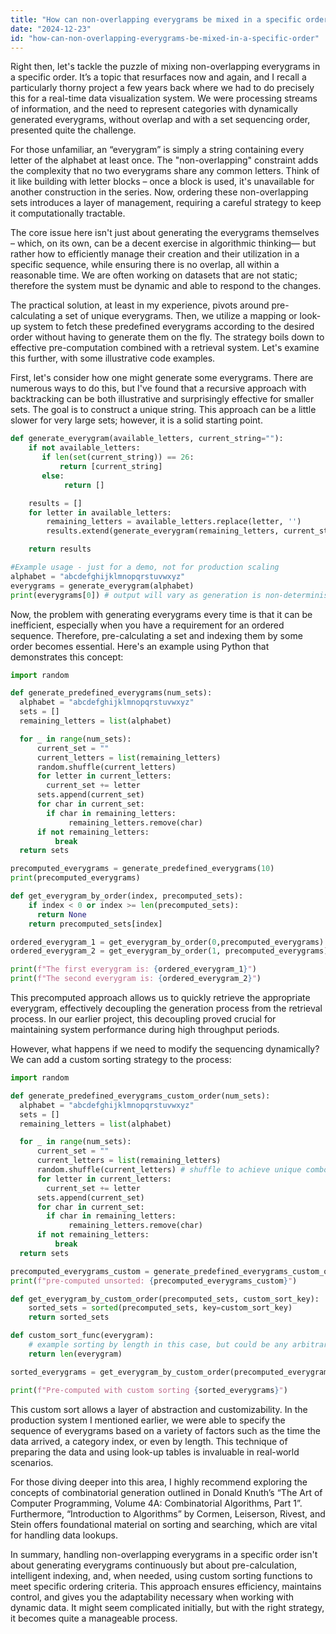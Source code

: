 ```yaml
---
title: "How can non-overlapping everygrams be mixed in a specific order?"
date: "2024-12-23"
id: "how-can-non-overlapping-everygrams-be-mixed-in-a-specific-order"
---
```


Right then, let's tackle the puzzle of mixing non-overlapping everygrams in a specific order. It’s a topic that resurfaces now and again, and I recall a particularly thorny project a few years back where we had to do precisely this for a real-time data visualization system. We were processing streams of information, and the need to represent categories with dynamically generated everygrams, without overlap and with a set sequencing order, presented quite the challenge.

For those unfamiliar, an “everygram” is simply a string containing every letter of the alphabet at least once. The "non-overlapping" constraint adds the complexity that no two everygrams share any common letters. Think of it like building with letter blocks – once a block is used, it's unavailable for another construction in the series. Now, ordering these non-overlapping sets introduces a layer of management, requiring a careful strategy to keep it computationally tractable.

The core issue here isn't just about generating the everygrams themselves – which, on its own, can be a decent exercise in algorithmic thinking— but rather how to efficiently manage their creation and their utilization in a specific sequence, while ensuring there is no overlap, all within a reasonable time. We are often working on datasets that are not static; therefore the system must be dynamic and able to respond to the changes.

The practical solution, at least in my experience, pivots around pre-calculating a set of unique everygrams. Then, we utilize a mapping or look-up system to fetch these predefined everygrams according to the desired order without having to generate them on the fly. The strategy boils down to effective pre-computation combined with a retrieval system. Let's examine this further, with some illustrative code examples.

First, let's consider how one might generate some everygrams. There are numerous ways to do this, but I've found that a recursive approach with backtracking can be both illustrative and surprisingly effective for smaller sets. The goal is to construct a unique string. This approach can be a little slower for very large sets; however, it is a solid starting point.

```python
def generate_everygram(available_letters, current_string=""):
    if not available_letters:
       if len(set(current_string)) == 26:
           return [current_string]
       else:
            return []

    results = []
    for letter in available_letters:
        remaining_letters = available_letters.replace(letter, '')
        results.extend(generate_everygram(remaining_letters, current_string + letter))

    return results

#Example usage - just for a demo, not for production scaling
alphabet = "abcdefghijklmnopqrstuvwxyz"
everygrams = generate_everygram(alphabet)
print(everygrams[0]) # output will vary as generation is non-deterministic
```

Now, the problem with generating everygrams every time is that it can be inefficient, especially when you have a requirement for an ordered sequence. Therefore, pre-calculating a set and indexing them by some order becomes essential. Here's an example using Python that demonstrates this concept:

```python
import random

def generate_predefined_everygrams(num_sets):
  alphabet = "abcdefghijklmnopqrstuvwxyz"
  sets = []
  remaining_letters = list(alphabet)

  for _ in range(num_sets):
      current_set = ""
      current_letters = list(remaining_letters)
      random.shuffle(current_letters)
      for letter in current_letters:
        current_set += letter
      sets.append(current_set)
      for char in current_set:
        if char in remaining_letters:
             remaining_letters.remove(char)
      if not remaining_letters:
          break
  return sets

precomputed_everygrams = generate_predefined_everygrams(10)
print(precomputed_everygrams)

def get_everygram_by_order(index, precomputed_sets):
    if index < 0 or index >= len(precomputed_sets):
      return None
    return precomputed_sets[index]

ordered_everygram_1 = get_everygram_by_order(0,precomputed_everygrams)
ordered_everygram_2 = get_everygram_by_order(1, precomputed_everygrams)

print(f"The first everygram is: {ordered_everygram_1}")
print(f"The second everygram is: {ordered_everygram_2}")
```

This precomputed approach allows us to quickly retrieve the appropriate everygram, effectively decoupling the generation process from the retrieval process. In our earlier project, this decoupling proved crucial for maintaining system performance during high throughput periods.

However, what happens if we need to modify the sequencing dynamically? We can add a custom sorting strategy to the process:

```python
import random

def generate_predefined_everygrams_custom_order(num_sets):
  alphabet = "abcdefghijklmnopqrstuvwxyz"
  sets = []
  remaining_letters = list(alphabet)

  for _ in range(num_sets):
      current_set = ""
      current_letters = list(remaining_letters)
      random.shuffle(current_letters) # shuffle to achieve unique combos each time
      for letter in current_letters:
        current_set += letter
      sets.append(current_set)
      for char in current_set:
        if char in remaining_letters:
             remaining_letters.remove(char)
      if not remaining_letters:
          break
  return sets

precomputed_everygrams_custom = generate_predefined_everygrams_custom_order(10)
print(f"pre-computed unsorted: {precomputed_everygrams_custom}")

def get_everygram_by_custom_order(precomputed_sets, custom_sort_key):
    sorted_sets = sorted(precomputed_sets, key=custom_sort_key)
    return sorted_sets

def custom_sort_func(everygram):
    # example sorting by length in this case, but could be any arbitrary function
    return len(everygram)

sorted_everygrams = get_everygram_by_custom_order(precomputed_everygrams_custom, custom_sort_func)

print(f"Pre-computed with custom sorting {sorted_everygrams}")

```

This custom sort allows a layer of abstraction and customizability. In the production system I mentioned earlier, we were able to specify the sequence of everygrams based on a variety of factors such as the time the data arrived, a category index, or even by length. This technique of preparing the data and using look-up tables is invaluable in real-world scenarios.

For those diving deeper into this area, I highly recommend exploring the concepts of combinatorial generation outlined in Donald Knuth’s “The Art of Computer Programming, Volume 4A: Combinatorial Algorithms, Part 1”. Furthermore, “Introduction to Algorithms” by Cormen, Leiserson, Rivest, and Stein offers foundational material on sorting and searching, which are vital for handling data lookups.

In summary, handling non-overlapping everygrams in a specific order isn't about generating everygrams continuously but about pre-calculation, intelligent indexing, and, when needed, using custom sorting functions to meet specific ordering criteria. This approach ensures efficiency, maintains control, and gives you the adaptability necessary when working with dynamic data. It might seem complicated initially, but with the right strategy, it becomes quite a manageable process.
